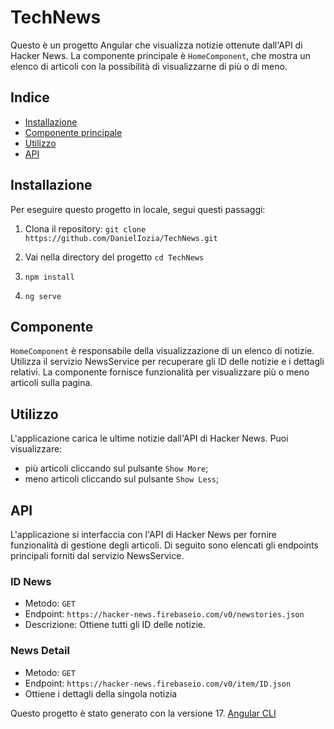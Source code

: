 # TechNews

Questo è un progetto Angular che visualizza notizie ottenute dall'API di Hacker News. La componente principale è `HomeComponent`, che mostra un elenco di articoli con la possibilità di visualizzarne di più o di meno.

## Indice

- [Installazione](#installazione)
- [Componente principale](#componente)
- [Utilizzo](#utilizzo)
- [API](#api)

## Installazione

Per eseguire questo progetto in locale, segui questi passaggi:

1. Clona il repository:
   `git clone https://github.com/DanielIozia/TechNews.git`

2. Vai nella directory del progetto `cd TechNews`

3. `npm install`

4. `ng serve`

## Componente

`HomeComponent` è responsabile della visualizzazione di un elenco di notizie. Utilizza il servizio NewsService per recuperare gli ID delle notizie e i dettagli relativi. La componente fornisce funzionalità per visualizzare più o meno articoli sulla pagina.

## Utilizzo

L'applicazione carica le ultime notizie dall'API di Hacker News.
Puoi visualizzare:

- più articoli cliccando sul pulsante `Show More`;
- meno articoli cliccando sul pulsante `Show Less`;

## API

L'applicazione si interfaccia con l'API di Hacker News per fornire funzionalità di gestione degli articoli. Di seguito sono elencati gli endpoints principali forniti dal servizio NewsService.

### ID News

  - Metodo: `GET`
  - Endpoint: `https://hacker-news.firebaseio.com/v0/newstories.json`
  - Descrizione: Ottiene tutti gli ID delle notizie.


### News Detail 
  - Metodo: `GET`
  - Endpoint: `https://hacker-news.firebaseio.com/v0/item/ID.json`
  - Ottiene i dettagli della singola notizia

Questo progetto è stato generato con la versione 17. [Angular CLI](https://github.com/angular/angular-cli)
